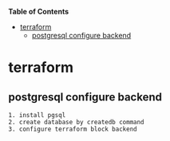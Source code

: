 <!-- START doctoc generated TOC please keep comment here to allow auto update -->
<!-- DON'T EDIT THIS SECTION, INSTEAD RE-RUN doctoc TO UPDATE -->
**Table of Contents**

- [terraform](#terraform)
  - [postgresql configure backend](#postgresql-configure-backend)

<!-- END doctoc generated TOC please keep comment here to allow auto update -->

# terraform

## postgresql configure backend
```
1. install pgsql
2. create database by createdb command
3. configure terraform block backend
```
